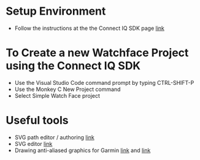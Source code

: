 # Setup Environment
- Follow the instructions at the the Connect IQ SDK page [link](https://developer.garmin.com/connect-iq/sdk/)

# To Create a new Watchface Project using the Connect IQ SDK
- Use the Visual Studio Code command prompt by typing CTRL-SHIFT-P
- Use the Monkey C New Project command
- Select Simple Watch Face project

# Useful tools
- SVG path editor / authoring [link](https://yqnn.github.io/svg-path-editor/)
- SVG editor [link](https://www.svgviewer.dev/)
- Drawing anti-aliased graphics for Garmin [link](https://forums.garmin.com/developer/connect-iq/f/discussion/4953/my-technique-for-anti-aliased-animation-and-bitmaps) and [link](https://github.com/sunpazed/garmin-drawaa)

